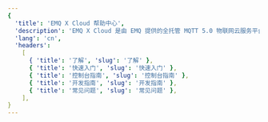 ```yaml
---
{
  'title': 'EMQ X Cloud 帮助中心',
  'description': 'EMQ X Cloud 是由 EMQ 提供的全托管 MQTT 5.0 物联网云服务平台，可连接海量物联网设备并实时处理数据，它支持按量付费，可零代码实现消息分发和持久化。',
  'lang': 'cn',
  'headers':
    [
      { 'title': '了解', 'slug': '了解' },
      { 'title': '快速入门', 'slug': '快速入门' },
      { 'title': '控制台指南', 'slug': '控制台指南' },
      { 'title': '开发指南', 'slug': '开发指南' },
      { 'title': '常见问题', 'slug': '常见问题' },
    ],
}
---
```


<CloudCnOverview />